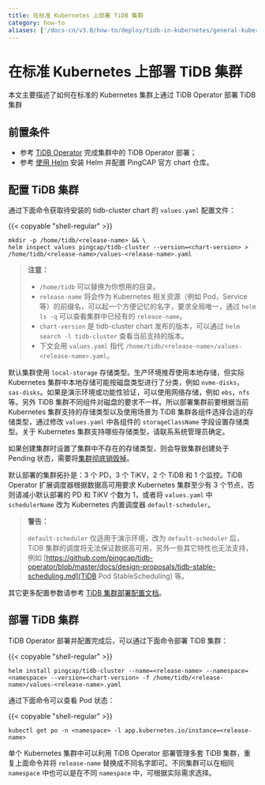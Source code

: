 ```yaml
---
title: 在标准 Kubernetes 上部署 TiDB 集群
category: how-to
aliases: ['/docs-cn/v3.0/how-to/deploy/tidb-in-kubernetes/general-kubernetes/']
---
```


# 在标准 Kubernetes 上部署 TiDB 集群

本文主要描述了如何在标准的 Kubernetes 集群上通过 TiDB Operator 部署 TiDB 集群

## 前置条件

* 参考 [TiDB Operator](/tidb-in-kubernetes/deploy/tidb-operator.md) 完成集群中的 TiDB Operator 部署；
* 参考 [使用 Helm](/tidb-in-kubernetes/reference/tools/in-kubernetes.md#使用-helm) 安装 Helm 并配置 PingCAP 官方 chart 仓库。

## 配置 TiDB 集群

通过下面命令获取待安装的 tidb-cluster chart 的 `values.yaml` 配置文件：

{{< copyable "shell-regular" >}}

```shell
mkdir -p /home/tidb/<release-name> && \
helm inspect values pingcap/tidb-cluster --version=<chart-version> > /home/tidb/<release-name>/values-<release-name>.yaml
```

> **注意：**
>
> - `/home/tidb` 可以替换为你想用的目录。
> - `release-name` 将会作为 Kubernetes 相关资源（例如 Pod，Service 等）的前缀名，可以起一个方便记忆的名字，要求全局唯一，通过 `helm ls -q` 可以查看集群中已经有的 `release-name`。
> - `chart-version` 是 tidb-cluster chart 发布的版本，可以通过 `helm search -l tidb-cluster` 查看当前支持的版本。
> - 下文会用 `values.yaml` 指代 `/home/tidb/<release-name>/values-<release-name>.yaml`。

默认集群使用 `local-storage` 存储类型。生产环境推荐使用本地存储，但实际 Kubernetes 集群中本地存储可能按磁盘类型进行了分类，例如 `nvme-disks`，`sas-disks`。如果是演示环境或功能性验证，可以使用网络存储，例如 `ebs`，`nfs` 等。另外 TiDB 集群不同组件对磁盘的要求不一样。所以部署集群前要根据当前 Kubernetes 集群支持的存储类型以及使用场景为 TiDB 集群各组件选择合适的存储类型，通过修改 `values.yaml` 中各组件的 `storageClassName` 字段设置存储类型。关于 Kubernetes 集群支持哪些存储类型，请联系系统管理员确定。

如果创建集群时设置了集群中不存在的存储类型，则会导致集群创建处于 Pending 状态，需要将[集群彻底销毁掉](/tidb-in-kubernetes/maintain/destroy-tidb-cluster.md)。

默认部署的集群拓扑是：3 个 PD，3 个 TiKV，2 个 TiDB 和 1 个监控。TiDB Operator 扩展调度器根据数据高可用要求 Kubernetes 集群至少有 3 个节点，否则请减小默认部署的 PD 和 TiKV 个数为 1，或者将 `values.yaml` 中 `schedulerName` 改为 Kubernetes 内置调度器 `default-scheduler`。

> **警告：**
>
> `default-scheduler` 仅适用于演示环境，改为 `default-scheduler` 后，TiDB 集群的调度将无法保证数据高可用，另外一些其它特性也无法支持，例如 [https://github.com/pingcap/tidb-operator/blob/master/docs/design-proposals/tidb-stable-scheduling.md](TiDB Pod StableScheduling) 等。

其它更多配置参数请参考 [TiDB 集群部署配置文档](/tidb-in-kubernetes/reference/configuration/tidb-cluster.md)。

## 部署 TiDB 集群

TiDB Operator 部署并配置完成后，可以通过下面命令部署 TiDB 集群：

{{< copyable "shell-regular" >}}

``` shell
helm install pingcap/tidb-cluster --name=<release-name> --namespace=<namespace> --version=<chart-version> -f /home/tidb/<release-name>/values-<release-name>.yaml
```

通过下面命令可以查看 Pod 状态：

{{< copyable "shell-regular" >}}

``` shell
kubectl get po -n <namespace> -l app.kubernetes.io/instance=<release-name>
```

单个 Kubernetes 集群中可以利用 TiDB Operator 部署管理多套 TiDB 集群，重复上面命令并将 `release-name` 替换成不同名字即可。不同集群可以在相同 `namespace` 中也可以是在不同 `namespace` 中，可根据实际需求选择。
